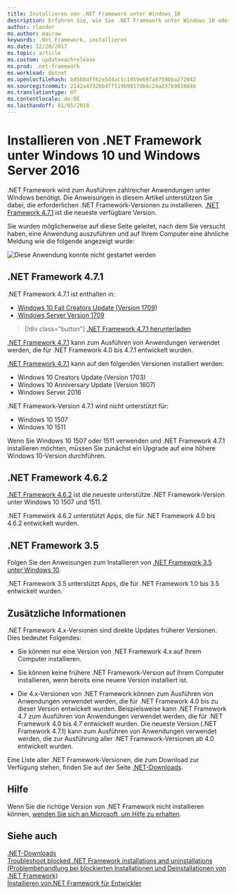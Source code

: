 ```yaml
---
title: Installieren von .NET Framework unter Windows 10
description: Erfahren Sie, wie Sie .NET Framework unter Windows 10 oder Windows Server 2016 installieren.
author: rlander
ms.author: mairaw
keywords: .Net Framework, installieren
ms.date: 12/20/2017
ms.topic: article
ms.custom: updateeachrelease
ms.prod: .net-framework
ms.workload: dotnet
ms.openlocfilehash: bd588dff62e5d4ac1c1059e697a07598ba272042
ms.sourcegitcommit: 2142a4732bb4ff519b9817db4c24a237b9810d4b
ms.translationtype: HT
ms.contentlocale: de-DE
ms.lasthandoff: 01/05/2018
---
```

# <a name="install-the-net-framework-on-windows-10-and-windows-server-2016"></a>Installieren von .NET Framework unter Windows 10 und Windows Server 2016

.NET Framework wird zum Ausführen zahlreicher Anwendungen unter Windows benötigt. Die Anweisungen in diesem Artikel unterstützen Sie dabei, die erforderlichen .NET Framework-Versionen zu installieren. [.NET Framework 4.7.1](https://www.microsoft.com/download/details.aspx?id=56115&desc=dotnet47) ist die neueste verfügbare Version.

Sie wurden möglicherweise auf diese Seite geleitet, nach dem Sie versucht haben, eine Anwendung auszuführen und auf Ihrem Computer eine ähnliche Meldung wie die folgende angezeigt wurde:

![Diese Anwendung konnte nicht gestartet werden](./media/this-application-could-not-be-started.png)

## <a name="net-framework-471"></a>.NET Framework 4.7.1

.NET Framework 4.7.1 ist enthalten in:

* [Windows 10 Fall Creators Update (Version 1709)](https://www.microsoft.com/software-download/windows10)
* [Windows Server Version 1709](https://docs.microsoft.com/windows-server/get-started/get-started-with-1709)

> [!div class="button"]
[.NET Framework 4.7.1 herunterladen](https://www.microsoft.com/net/download/thank-you/net471?utm_source=ms-docs&utm_medium=referral)

[.NET Framework 4.7.1](https://www.microsoft.com/download/details.aspx?id=56115&desc=dotnet47) kann zum Ausführen von Anwendungen verwendet werden, die für .NET Framework 4.0 bis 4.7.1 entwickelt wurden.

[.NET Framework 4.7.1](https://www.microsoft.com/en-us/download/details.aspx?id=56115&desc=dotnet47) kann auf den folgenden Versionen installiert werden:

* Windows 10 Creators Update (Version 1703)
* Windows 10 Anniversary Update (Version 1607)
* Windows Server 2016

.NET Framework-Version 4.7.1 wird nicht unterstützt für:

* Windows 10 1507
* Windows 10 1511

Wenn Sie Windows 10 1507 oder 1511 verwenden und .NET Framework 4.7.1 installieren möchten, müssen Sie zunächst ein Upgrade auf eine höhere Windows 10-Version durchführen.

## <a name="net-framework-462"></a>.NET Framework 4.6.2

[.NET Framework 4.6.2](https://www.microsoft.com/en-us/download/details.aspx?id=53345) ist die neueste unterstütze .NET Framework-Version unter Windows 10 1507 und 1511.

.NET Framework 4.6.2 unterstützt Apps, die für .NET Framework 4.0 bis 4.6.2 entwickelt wurden.

## <a name="net-framework-35"></a>.NET Framework 3.5

Folgen Sie den Anweisungen zum Installieren von [.NET Framework 3.5 unter Windows 10](dotnet-35-windows-10.md).

.NET Framework 3.5 unterstützt Apps, die für .NET Framework 1.0 bis 3.5 entwickelt wurden.

## <a name="additional-information"></a>Zusätzliche Informationen

.NET Framework 4.x-Versionen sind direkte Updates früherer Versionen. Dies bedeutet Folgendes:

- Sie können nur eine Version von .NET Framework 4.x auf Ihrem Computer installieren.

- Sie können keine frühere .NET Framework-Version auf Ihrem Computer installieren, wenn bereits eine neuere Version installiert ist.

- Die 4.x-Versionen von .NET Framework können zum Ausführen von Anwendungen verwendet werden, die für .NET Framework 4.0 bis zu dieser Version entwickelt wurden. Beispielsweise kann .NET Framework 4.7 zum Ausführen von Anwendungen verwendet werden, die für .NET Framework 4.0 bis 4.7 entwickelt wurden. Die neueste Version (.NET Framework 4.7.1) kann zum Ausführen von Anwendungen verwendet werden, die zur Ausführung aller .NET Framework-Versionen ab 4.0 entwickelt wurden.

Eine Liste aller .NET Framework-Versionen, die zum Download zur Verfügung stehen, finden Sie auf der Seite [.NET-Downloads](https://www.microsoft.com/net/download?utm_source=ms-docs&utm_medium=referral).

## <a name="help"></a>Hilfe

Wenn Sie die richtige Version von .NET Framework nicht installieren können, [wenden Sie sich an Microsoft, um Hilfe zu erhalten](mailto:dotnet-install-help@service.microsoft.com?subject=Install-Help).

## <a name="see-also"></a>Siehe auch

[.NET-Downloads](https://www.microsoft.com/net/download?utm_source=ms-docs&utm_medium=referral)   
[Troubleshoot blocked .NET Framework installations and uninstallations (Problembehandlung bei blockierten Installationen und Deinstallationen von .NET Framework)](troubleshoot-blocked-installations-and-uninstallations.md)   
[Installieren von.NET Framework für Entwickler](guide-for-developers.md)
